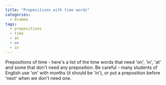 ```yaml
---
title: "Prepositions with time words"
categories:
  - Gramma
tags:
  - prepositions
  - time
  - at
  - on
  - in
---
```


Prepositions of time - here's a list of the time words that need 'on', 'in', 'at' and some that don't need any preposition.
Be careful - many students of English use 'on' with months (it should be 'in'), or put a preposition before 'next' when we don't need one.
